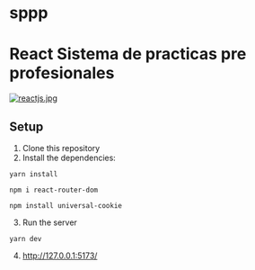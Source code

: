 # sppp

# React Sistema de practicas pre profesionales

[![reactjs.jpg](https://i.postimg.cc/kgXMvVDJ/reactjs.jpg)](https://postimg.cc/JGvW1zbv)

## Setup

1. Clone this repository
2. Install the dependencies:

```
yarn install
```

```
npm i react-router-dom
```

```
npm install universal-cookie
```

3. Run the server

```
yarn dev
```

4. http://127.0.0.1:5173/

